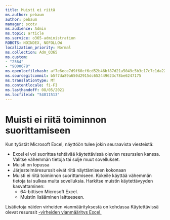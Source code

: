 ```yaml
---
title: Muisti ei riitä
ms.author: pebaum
author: pebaum
manager: scotv
ms.audience: Admin
ms.topic: article
ms.service: o365-administration
ROBOTS: NOINDEX, NOFOLLOW
localization_priority: Normal
ms.collection: Adm_O365
ms.custom:
- "2564"
- "9000678"
ms.openlocfilehash: af7e6ece7d9f60cf6cd52b46bf87d21a5049c5b3c17c7c1da2241cab0bff3264
ms.sourcegitcommit: b5f7da89a650d2915dc652449623c78be6247175
ms.translationtype: MT
ms.contentlocale: fi-FI
ms.lasthandoff: 08/05/2021
ms.locfileid: "54011513"
---
```

# <a name="there-isnt-enough-memory-to-complete-this-action"></a>Muisti ei riitä toiminnon suorittamiseen

Kun työstät Microsoft Excel, näyttöön tulee jokin seuraavista viesteistä:

- Excel ei voi suorittaa tehtävää käytettävissä olevien resurssien kanssa. Valitse vähemmän tietoja tai sulje muut sovellukset.
- Muisti on lopussa
- Järjestelmäresurssit eivät riitä näyttämiseen kokonaan
- Muisti ei riitä toiminnon suorittamiseen. Kokeile käyttää vähemmän tietoja tai sulkea muita sovelluksia. Harkitse muistin käytettävyyden kasvattaminen: 
    - 64-bittisen Microsoft Excel.
    - Muistin lisääminen laitteeseen.

Lisätietoja näiden virheiden vianmäärityksestä on kohdassa Käytettävissä olevat resurssit [-virheiden vianmääritys Excel.](https://docs.microsoft.com/office/troubleshoot/excel/available-resources-errors)